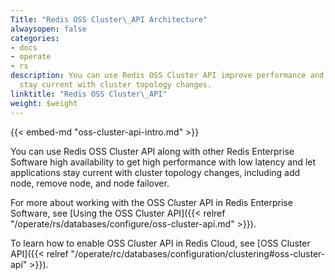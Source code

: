 ```yaml
---
Title: "Redis OSS Cluster\_API Architecture"
alwaysopen: false
categories:
- docs
- operate
- rs
description: You can use Redis OSS Cluster API improve performance and let applications
  stay current with cluster topology changes.
linktitle: "Redis OSS Cluster\_API"
weight: $weight
---
```

{{< embed-md "oss-cluster-api-intro.md"  >}}

You can use Redis OSS Cluster API along with other Redis Enterprise Software high availability
to get high performance with low latency
and let applications stay current with cluster topology changes, including add node, remove node, and node failover.

For more about working with the OSS Cluster API in Redis Enterprise Software, see [Using the OSS Cluster API]({{< relref "/operate/rs/databases/configure/oss-cluster-api.md" >}}). 

To learn how to enable OSS Cluster API in Redis Cloud, see [OSS Cluster API]({{< relref "/operate/rc/databases/configuration/clustering#oss-cluster-api" >}}).
